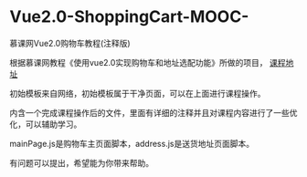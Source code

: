 # Vue2.0-ShoppingCart-MOOC-  

慕课网Vue2.0购物车教程(注释版)  

根据慕课网教程《使用vue2.0实现购物车和地址选配功能》所做的项目， [课程地址](http://www.imooc.com/learn/796 "使用vue2.0实现购物车和地址选配功能")  

初始模板来自网络，初始模板属于干净页面，可以在上面进行课程操作。 

内含一个完成课程操作后的文件，里面有详细的注释并且对课程内容进行了一些优化，可以辅助学习。  

mainPage.js是购物车主页面脚本，address.js是送货地址页面脚本。

有问题可以提出，希望能为你带来帮助。   
